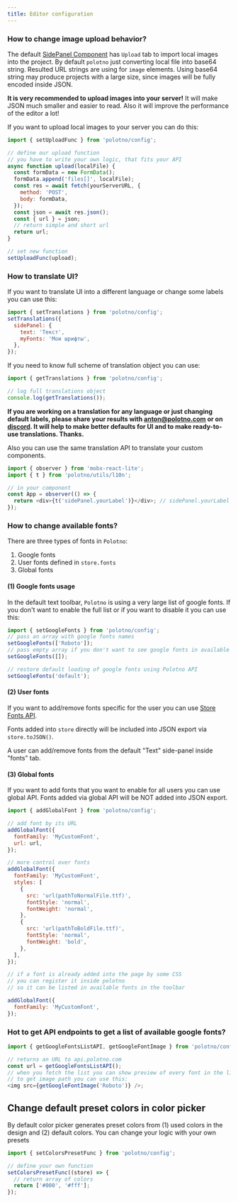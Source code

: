 ```yaml
---
title: Editor configuration
---
```


### How to change image upload behavior?

The default [SidePanel Component](/docs/side-panel) has `Upload` tab to import local images into the project. By default `polotno` just converting local file into base64 string. Resulted URL strings are using for `image` elements. Using base64 string may produce projects with a large size, since images will be fully encoded inside JSON.

**It is very recommended to upload images into your server!** It will make JSON much smaller and easier to read. Also it will improve the performance of the editor a lot!

If you want to upload local images to your server you can do this:

```js
import { setUploadFunc } from 'polotno/config';

// define our upload function
// you have to write your own logic, that fits your API
async function upload(localFile) {
  const formData = new FormData();
  formData.append('files[]', localFile);
  const res = await fetch(yourServerURL, {
    method: 'POST',
    body: formData,
  });
  const json = await res.json();
  const { url } = json;
  // return simple and short url
  return url;
}

// set new function
setUploadFunc(upload);
```

### How to translate UI?

If you want to translate UI into a different language or change some labels you can use this:

```js
import { setTranslations } from 'polotno/config';
setTranslations({
  sidePanel: {
    text: 'Текст',
    myFonts: 'Мои шрифты',
  },
});
```

If you need to know full scheme of translation object you can use:

```js
import { getTranslations } from 'polotno/config';

// log full translations object
console.log(getTranslations());
```

**If you are working on a translation for any language or just changing default labels, please share your results with anton@polotno.com or on [discord](https://discord.gg/W2VeKgsr9J). It will help to make better defaults for UI and to make ready-to-use translations. Thanks.**

Also you can use the same translation API to translate your custom components.

```js
import { observer } from 'mobx-react-lite';
import { t } from 'polotno/utils/l10n';

// in your component
const App = observer(() => {
  return <div>{t('sidePanel.yourLabel')}</div>; // sidePanel.yourLabel is a key in translations object
});
```

### How to change available fonts?

There are three types of fonts in `Polotno`:

1. Google fonts
2. User fonts defined in `store.fonts`
3. Global fonts

#### (1) Google fonts usage

In the default text toolbar, `Polotno` is using a very large list of google fonts. If you don't want to enable the full list or if you want to disable it you can use this:

```js
import { setGoogleFonts } from 'polotno/config';
// pass an array with google fonts names
setGoogleFonts(['Roboto']);
// pass empty array if you don't want to see google fonts in available fonts
setGoogleFonts([]);

// restore default loading of google fonts using Polotno API
setGoogleFonts('default');
```

#### (2) User fonts

If you want to add/remove fonts specific for the user you can use [Store Fonts API](/docs/store-overview#working-with-fonts).

Fonts added into `store` directly will be included into JSON export via `store.toJSON()`.

A user can add/remove fonts from the default "Text" side-panel inside "fonts" tab.

#### (3) Global fonts

If you want to add fonts that you want to enable for all users you can use global API. Fonts added via global API will be NOT added into JSON export.

```js
import { addGlobalFont } from 'polotno/config';

// add font by its URL
addGlobalFont({
  fontFamily: 'MyCustomFont',
  url: url,
});

// more control over fonts
addGlobalFont({
  fontFamily: 'MyCustomFont',
  styles: [
    {
      src: 'url(pathToNormalFile.ttf)',
      fontStyle: 'normal',
      fontWeight: 'normal',
    },
    {
      src: 'url(pathToBoldFile.ttf)',
      fontStyle: 'normal',
      fontWeight: 'bold',
    },
  ],
});

// if a font is already added into the page by some CSS
// you can register it inside polotno
// so it can be listed in available fonts in the toolbar

addGlobalFont({
  fontFamily: 'MyCustomFont',
});
```

### Hot to get API endpoints to get a list of available google fonts?

```js
import { getGoogleFontsListAPI, getGoogleFontImage } from 'polotno/config';

// returns an URL to api.polotno.com
const url = getGoogleFontsListAPI();
// when you fetch the list you can show preview of every font in the list
// to get image path you can use this:
<img src={getGoogleFontImage('Roboto')} />;
```

## Change default preset colors in color picker

By default color picker generates preset colors from (1) used colors in the design and (2) default colors. You can change your logic with your own presets

```js
import { setColorsPresetFunc } from 'polotno/config';

// define your own function
setColorsPresetFunc((store) => {
  // return array of colors
  return ['#000', '#fff'];
});
```
